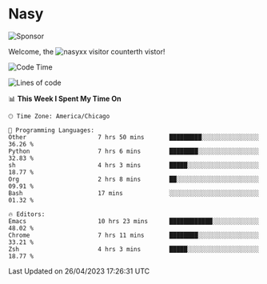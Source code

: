 # Nasy

<!--
<p align="center">
<img height="200" src="https://github-readme-stats.vercel.app/api?username=nasyxx&count_private=true&show_icons=true&theme=dracula&include_all_commits=true"/>
<img height="200" src="https://github-readme-stats.vercel.app/api/top-langs/?username=nasyxx&theme=dracula&hide=html,jupyter+notebook&count_private=true&show_icons=true"/>
</p>

  
----------------
-->

![Sponsor](https://img.shields.io/static/v1.svg?label=Sponsor&message=%E2%9D%A4&logo=GitHub&style=flat&color=pink)
 
Welcome, the ![nasyxx visitor counter](https://count.getloli.com/get/@nasyxx?theme=rule34)th vistor!
 
<!--START_SECTION:waka-->
![Code Time](http://img.shields.io/badge/Code%20Time-3%2C450%20hrs%2048%20mins-blue)

![Lines of code](https://img.shields.io/badge/From%20Hello%20World%20I%27ve%20Written-6.2%20million%20lines%20of%20code-blue)

📊 **This Week I Spent My Time On** 

```text
🕑︎ Time Zone: America/Chicago

💬 Programming Languages: 
Other                    7 hrs 50 mins       █████████░░░░░░░░░░░░░░░░   36.26 % 
Python                   7 hrs 6 mins        ████████░░░░░░░░░░░░░░░░░   32.83 % 
sh                       4 hrs 3 mins        █████░░░░░░░░░░░░░░░░░░░░   18.77 % 
Org                      2 hrs 8 mins        ██░░░░░░░░░░░░░░░░░░░░░░░   09.91 % 
Bash                     17 mins             ░░░░░░░░░░░░░░░░░░░░░░░░░   01.32 % 

🔥 Editors: 
Emacs                    10 hrs 23 mins      ████████████░░░░░░░░░░░░░   48.02 % 
Chrome                   7 hrs 11 mins       ████████░░░░░░░░░░░░░░░░░   33.21 % 
Zsh                      4 hrs 3 mins        █████░░░░░░░░░░░░░░░░░░░░   18.77 % 
```


 Last Updated on 26/04/2023 17:26:31 UTC
<!--END_SECTION:waka-->

<!-- ![visitors](https://visitor-badge.laobi.icu/badge?page_id=nasyxx.nasyxx) -->
